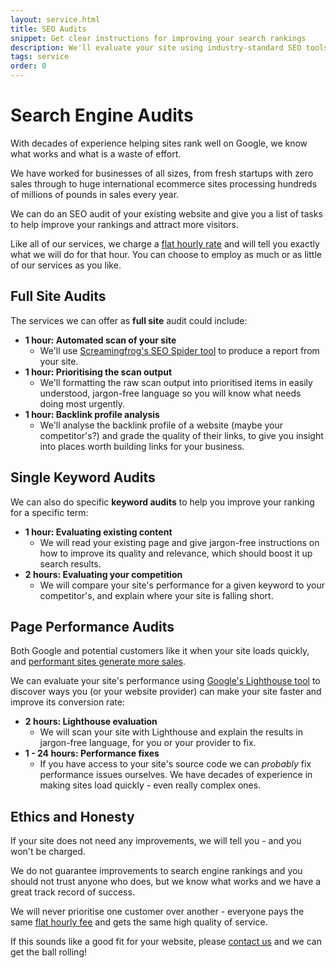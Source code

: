 ```yaml
---
layout: service.html
title: SEO Audits
snippet: Get clear instructions for improving your search rankings
description: We'll evaluate your site using industry-standard SEO tools to give you clear instructions for improving your ranking in search engines.
tags: service
order: 0
---
```


# Search Engine Audits

With decades of experience helping sites rank well on Google, we know what works and what is a waste of effort.

We have worked for businesses of all sizes, from fresh startups with zero sales through to huge international ecommerce sites processing hundreds of millions of pounds in sales every year.

We can do an SEO audit of your existing website and give you a list of tasks to help improve your rankings and attract more visitors.

Like all of our services, we charge a [flat hourly rate](/prices/) and will tell you exactly what we will do for that hour. You can choose to employ as much or as little of our services as you like.

## Full Site Audits

The services we can offer as **full site** audit could include:

- **1 hour: Automated scan of your site**
  - We'll use [Screamingfrog's SEO Spider tool](https://www.screamingfrog.co.uk/seo-spider/) to produce a report from your site.
- **1 hour: Prioritising the scan output**
  - We'll formatting the raw scan output into prioritised items in easily understood, jargon-free language so you will know what needs doing most urgently.
- **1 hour: Backlink profile analysis**
  - We'll analyse the backlink profile of a website (maybe your competitor's?) and grade the quality of their links, to give you insight into places worth building links for your business.

## Single Keyword Audits

We can also do specific **keyword audits** to help you improve your ranking for a specific term:

- **1 hour: Evaluating existing content**
  - We will read your existing page and give jargon-free instructions on how to improve its quality and relevance, which should boost it up search results.
- **2 hours: Evaluating your competition**
  - We will compare your site's performance for a given keyword to your competitor's, and explain where your site is falling short.

## Page Performance Audits

Both Google and potential customers like it when your site loads quickly, and [performant sites generate more sales](https://www.cloudflare.com/learning/performance/more/website-performance-conversion-rates/).

We can evaluate your site's performance using [Google's Lighthouse tool](https://en.wikipedia.org/wiki/Lighthouse_(software)) to discover ways you (or your website provider) can make your site faster and improve its conversion rate:

- **2 hours: Lighthouse evaluation**
  - We will scan your site with Lighthouse and explain the results in jargon-free language, for you or your provider to fix.
- **1 - 24 hours: Performance fixes**
  - If you have access to your site's source code we can _probably_ fix performance issues ourselves. We have decades of experience in making sites load quickly - even really complex ones.

## Ethics and Honesty

If your site does not need any improvements, we will tell you - and you won't be charged.

We do not guarantee improvements to search engine rankings and you should not trust anyone who does, but we know what works and we have a great track record of success.

We will never prioritise one customer over another - everyone pays the same [flat hourly fee](/prices/) and gets the same high quality of service.

If this sounds like a good fit for your website, please [contact us](/contact/) and we can get the ball rolling!
